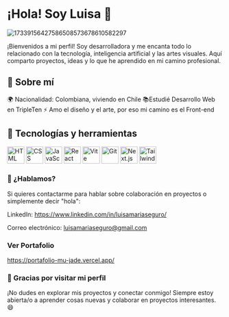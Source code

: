 # ¡Hola! Soy Luisa 👋
![17339156427586508573678610582297](https://github.com/user-attachments/assets/b1d0e1df-04b8-4066-b191-369d4b6f0f6b)

¡Bienvenidos a mi perfil! Soy desarrolladora y me encanta todo lo relacionado con la tecnología, inteligencia artificial y las artes visuales. Aquí comparto proyectos, ideas y lo que he aprendido en mi camino profesional.

## 🌱 Sobre mí

🌍 Nacionalidad: Colombiana, viviendo en Chile
📚Estudié Desarrollo Web en TripleTen
⚡ Amo el diseño y el arte, por eso mi camino es el Front-end


## 🔧 Tecnologías y herramientas

<p align="left">
  <img src="https://cdn.jsdelivr.net/gh/devicons/devicon/icons/html5/html5-original.svg" alt="HTML" width="40" height="40"/>
  <img src="https://cdn.jsdelivr.net/gh/devicons/devicon/icons/css3/css3-original.svg" alt="CSS" width="40" height="40"/>
  <img src="https://cdn.jsdelivr.net/gh/devicons/devicon/icons/javascript/javascript-original.svg" alt="JavaScript" width="40" height="40"/>
  <img src="https://cdn.jsdelivr.net/gh/devicons/devicon/icons/react/react-original.svg" alt="React" width="40" height="40"/>
  <img src="https://cdn.jsdelivr.net/gh/devicons/devicon/icons/vite/vite-original.svg" alt="Vite" width="40" height="40"/>
  <img src="https://cdn.jsdelivr.net/gh/devicons/devicon/icons/git/git-original.svg" alt="Git" width="40" height="40"/>
  <img src="https://cdn.jsdelivr.net/gh/devicons/devicon/icons/nextjs/nextjs-original.svg" alt="Next.js" width="40" height="40"/>
  <img src="https://cdn.jsdelivr.net/gh/devicons/devicon/icons/tailwindcss/tailwindcss-original.svg" alt="Tailwind CSS" width="40" height="40"/>
</p>


### 💬 ¿Hablamos?

Si quieres contactarme para hablar sobre colaboración en proyectos o simplemente decir "hola":

LinkedIn: https://www.linkedin.com/in/luisamariaseguro/

Correo electrónico: luisamariaseguro@gmail.com

### Ver Portafolio

https://portafolio-mu-jade.vercel.app/

### 🎉 Gracias por visitar mi perfil

¡No dudes en explorar mis proyectos y conectar conmigo! Siempre estoy abierta/o a aprender cosas nuevas y colaborar en proyectos interesantes. 😄



